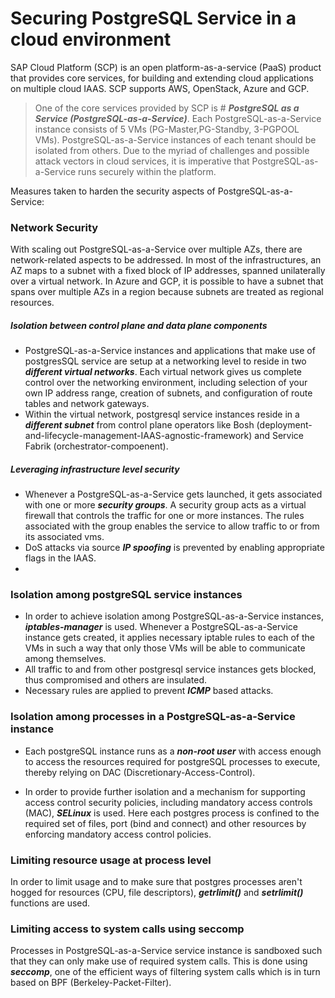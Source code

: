 # Securing PostgreSQL Service in a cloud environment

SAP Cloud Platform (SCP) is an open platform-as-a-service (PaaS) product that provides core services, for building and extending cloud applications on multiple cloud IAAS. SCP supports AWS, OpenStack, Azure and GCP.

>One of the core services provided by SCP is # *__PostgreSQL as a Service (PostgreSQL-as-a-Service)__*. Each PostgreSQL-as-a-Service instance consists of 5 VMs (PG-Master,PG-Standby, 3-PGPOOL VMs). PostgreSQL-as-a-Service instances of each tenant should be isolated from others. Due to the myriad of challenges and possible attack vectors in cloud services, it is imperative that PostgreSQL-as-a-Service runs securely within the platform.

Measures taken to harden the security aspects of PostgreSQL-as-a-Service:
 
### Network Security
With scaling out PostgreSQL-as-a-Service over multiple AZs, there are network-related aspects to be addressed. In most of the infrastructures, an AZ maps to a subnet with a fixed block of IP addresses, spanned unilaterally over a virtual network. In Azure and GCP, it is possible to have a subnet that spans over multiple AZs in a region because subnets are treated as regional resources.

##### Isolation between control plane and data plane components

- PostgreSQL-as-a-Service instances and applications that make use of postgresSQL service are setup at a networking level to reside in two *__different virtual networks__*. Each virtual network gives us complete control over the networking environment, including selection of your own IP address range, creation of subnets, and configuration of route tables and network gateways.
- Within the virtual network, postgresql service instances reside in a *__different subnet__* from control plane operators like Bosh (deployment-and-lifecycle-management-IAAS-agnostic-framework)  and Service Fabrik (orchestrator-compoenent).

##### Leveraging infrastructure level security
 
- Whenever a PostgreSQL-as-a-Service gets launched, it gets associated with one or more *__security groups__*. A security group acts as a virtual firewall that controls the traffic for one or more instances. The rules associated with the group enables the service to allow traffic to or from its associated vms.
- DoS attacks via source *__IP spoofing__* is prevented by enabling appropriate flags in the IAAS.
- 
### Isolation among postgreSQL service instances
- In order to achieve isolation among PostgreSQL-as-a-Service instances, *__iptables-manager__* is used. Whenever a PostgreSQL-as-a-Service instance gets created, it applies necessary iptable rules to each of the VMs in such a way that only those VMs will be able to communicate among themselves.
- All traffic to and from other postgresql service instances gets blocked, thus compromised and others are insulated.
- Necessary rules are applied to prevent *__ICMP__* based attacks.

### Isolation among processes in a PostgreSQL-as-a-Service instance

- Each postgreSQL instance runs as a *__non-root user__* with access enough to access the resources required for postgreSQL processes to execute, thereby relying on DAC (Discretionary-Access-Control).

- In order to provide further isolation and a mechanism for supporting access control security policies, including  mandatory access controls (MAC), *__SELinux__* is used. Here each postgres process is confined to the required set of files, port (bind and connect) and other resources by enforcing mandatory access control policies.

### Limiting resource usage at process level

In order to limit usage and to make sure that postgres processes aren't hogged for resources (CPU, file descriptors), *__getrlimit()__* and *__setrlimit()__* functions are used.

### Limiting access to system calls using seccomp

Processes in PostgreSQL-as-a-Service service instance is sandboxed such that they can only make use of required system calls. This is done using *__seccomp__*, one of the efficient ways of filtering system calls which is in turn based on BPF (Berkeley-Packet-Filter).
